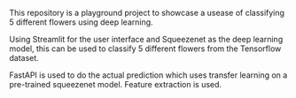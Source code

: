 This repository is a playground project to showcase a usease of classifying 5 different flowers using deep learning. 

Using Streamlit for the user interface and Squeezenet as the deep learning model, this can be used to classify 5 different flowers from the Tensorflow dataset.

FastAPI is used to do the actual prediction which uses transfer learning on a pre-trained squeezenet model. Feature extraction is used.
